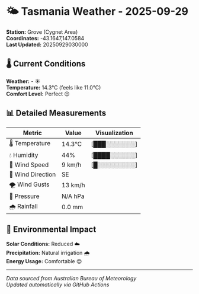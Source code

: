 # 🌤️ Tasmania Weather - 2025-09-29

**Station:** Grove (Cygnet Area)  
**Coordinates:** -43.1647,147.0584  
**Last Updated:** 20250929030000

## 🌡️ Current Conditions

**Weather:** - ☀️  
**Temperature:** 14.3°C (feels like 11.0°C)  
**Comfort Level:** Perfect 😌

## 📊 Detailed Measurements

| Metric | Value | Visualization |
|--------|-------|---------------|
| 🌡️ Temperature | 14.3°C | [███░░░░░░░] |
| 💧 Humidity | 44% | [████░░░░░░] |
| 💨 Wind Speed | 9 km/h | [█░░░░░░░░░] |
| 🧭 Wind Direction | SE | |
| 🌪️ Wind Gusts | 13 km/h | |
| 🔽 Pressure | N/A hPa | |
| 🌧️ Rainfall | 0.0 mm | |

## 🌱 Environmental Impact

**Solar Conditions:** Reduced ☁️  
**Precipitation:** Natural irrigation 🌧️  
**Energy Usage:** Comfortable 😌

---
*Data sourced from Australian Bureau of Meteorology*  
*Updated automatically via GitHub Actions*
